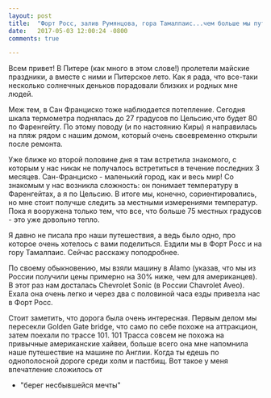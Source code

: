 ```yaml
---
layout: post
title:  "Форт Росс, залив Румянцова, гора Тамалпаис...чем больше мы путешествуем, тем больше появляется неизведанных мест"
date:   2017-05-03 12:00:24 -0800
comments: true

---
```


Всем привет! В Питере (как много в этом слове!) пролетели майские праздники, а вместе с ними и Питерское лето. Как я рада, что все-таки несколько солнечных деньков порадовали близких и родных мне людей.

Меж тем, в Сан Франциско тоже наблюдается потепление. Сегодня шкала термометра поднялась до 27 градусов по Цельсию,что будет 80 по Фаренгейту. По этому поводу (и по настоянию Киры) я направилась на пляж рядом с нашим домом, который очень своевременно открыли после ремонта.<!--separate-->

Уже ближе ко второй половине дня я там встретила знакомого, с которым у нас никак не получалось встретиться в течение последних 3 месяцев. Сан-Франциско - маленький город, как и весь мир! 
Со знакомым у нас возникла сложность: он понимает температуру в Фаренгейтах, а я по Цельсию. В итоге мы, конечно, сориентировались, но мне стоит получше следить за местными измерениями температур. Пока я вооружена только тем, что все, что больше 75 местных градусов - это уже довольно тепло. 

Я давно не писала про наши путешествия, а ведь было одно, про которое очень хотелось с вами поделиться. Ездили мы в Форт Росс и на гору Тамалпаис. Сейчас расскажу поподробнее.

По своему обыкновению, мы взяли машину в Alamo (указав, что мы из России получили цены примерно на 30% ниже, чем для американцев). В этот раз нам досталась Chevrolet Sonic (в России Chavrolet Aveo). Ехала она очень легко и через два с половиной часа езды привезла нас в Форт Росс. 

Стоит заметить, что дорога была очень интересная. Первым делом мы пересекли Golden Gate bridge, что само по себе похоже на аттракцион, затем поехали по трассе 101. 101 Трасса совсем не похожа на привычные американские хайвеи, больше всего она мне напомнила наше путешествие на машине по Англии. Когда ты едешь по однополосной дороге среди холм и пастбищ. Вот такое у меня впечатление сложилось от 



- "берег несбывшейся мечты"




<!--separate-->